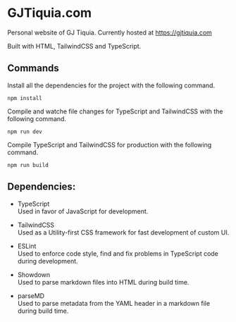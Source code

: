 # GJTiquia.com

Personal website of GJ Tiquia. Currently hosted at https://gjtiquia.com

Built with HTML, TailwindCSS and TypeScript.

## Commands

Install all the dependencies for the project with the following command.
```
npm install
```
Compile and watche file changes for TypeScript and TailwindCSS with the following command.
```
npm run dev
```
Compile TypeScript and TailwindCSS for production with the following command.
```
npm run build
```

## Dependencies:

-   TypeScript  
    Used in favor of JavaScript for development.

-   TailwindCSS  
    Used as a Utility-first CSS framework for fast development of custom UI.

-   ESLint  
    Used to enforce code style, find and fix problems in TypeScript code during development.

-   Showdown  
    Used to parse markdown files into HTML during build time.

-   parseMD  
    Used to parse metadata from the YAML header in a markdown file during build time.

